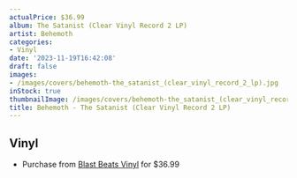 ```yaml
---
actualPrice: $36.99
album: The Satanist (Clear Vinyl Record 2 LP)
artist: Behemoth
categories:
- Vinyl
date: '2023-11-19T16:42:08'
draft: false
images:
- /images/covers/behemoth-the_satanist_(clear_vinyl_record_2_lp).jpg
inStock: true
thumbnailImage: /images/covers/behemoth-the_satanist_(clear_vinyl_record_2_lp)-thumb.jpg
title: Behemoth - The Satanist (Clear Vinyl Record 2 LP)
---
```


## Vinyl
* Purchase from [Blast Beats Vinyl](https://blastbeatsvinyl.com/products/behemoth-the-satanist-clear-vinyl-record-2-lp) for $36.99
